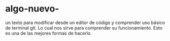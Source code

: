 # algo-nuevo-
un texto para modificar desde un editor de código y comprender uso básico de terminal git.
Lo cual nos sirve para comprender su funcionamiento.
Esto es una de las mejores formas de hacerlo.